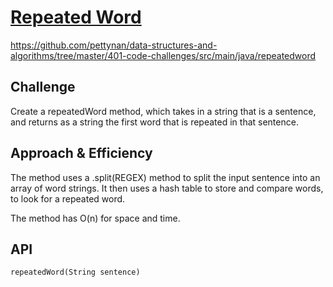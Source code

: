 # [Repeated Word](https://github.com/pettynan/data-structures-and-algorithms/tree/master/401-code-challenges/src/main/java/repeatedword)
https://github.com/pettynan/data-structures-and-algorithms/tree/master/401-code-challenges/src/main/java/repeatedword

## Challenge
Create a repeatedWord method, which takes in a string that is a sentence, and returns as a string the first word that is repeated in that sentence.

## Approach & Efficiency
The method uses a .split(REGEX) method to split the input sentence into an array of word strings. It then uses a hash table to store and compare words, to look for a repeated word.

The method has O(n) for space and time.

## API
    repeatedWord(String sentence)